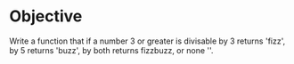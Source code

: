 # Objective

Write a function that if a number 3 or greater is divisable by 3 returns 'fizz', by 5 returns 'buzz', by both returns fizzbuzz, or none ''.
